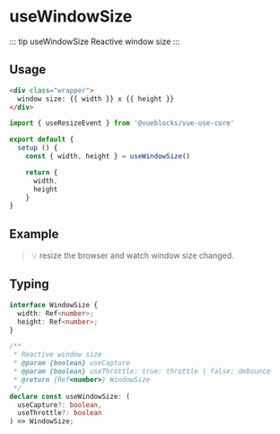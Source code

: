 # useWindowSize

::: tip useWindowSize
Reactive window size
:::

## Usage

```html
<div class="wrapper">
  window size: {{ width }} x {{ height }}
</div>
```

```js
import { useResizeEvent } from '@vueblocks/vue-use-core'

export default {
  setup () {
    const { width, height } = useWindowSize()

    return {
      width,
      height
    }
}
```

## Example

> 💡 resize the browser and watch window size changed.

<ClientOnly>
  <UseWindowSize />
</ClientOnly>

## Typing

```ts
interface WindowSize {
  width: Ref<number>;
  height: Ref<number>;
}

/**
 * Reactive window size
 * @param {boolean} useCapture
 * @param {boolean} useThrottle: true: throttle | false: debounce
 * @return {Ref<number>} WindowSize
 */
declare const useWindowSize: (
  useCapture?: boolean,
  useThrottle?: boolean
) => WindowSize;
```

